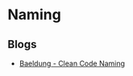 # Naming

## Blogs

- [Baeldung - Clean Code Naming](https://www.baeldung.com/cs/clean-coding-naming)